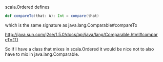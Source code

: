 scala.Ordered defines

```scala
def compareTo(that: A): Int = compare(that)
```

which is the same signature as java.lang.Comparable#compareTo

http://java.sun.com/j2se/1.5.0/docs/api/java/lang/Comparable.html#compareTo(T)

So if I have a class that mixes in scala.Ordered it would be nice
not to also have to mix in java.lang.Comparable.
